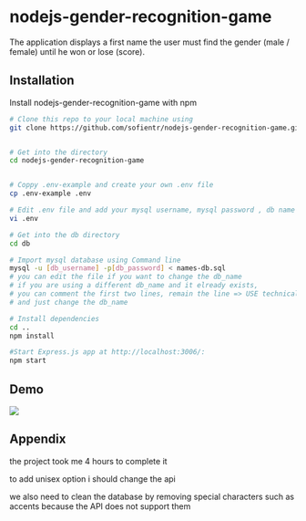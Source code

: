 
# nodejs-gender-recognition-game


The application displays a first name
the user must find the gender (male / female) until he won or lose (score).


## Installation

Install nodejs-gender-recognition-game
 with npm

```bash
# Clone this repo to your local machine using
git clone https://github.com/sofientr/nodejs-gender-recognition-game.git


# Get into the directory
cd nodejs-gender-recognition-game


# Coppy .env-example and create your own .env file
cp .env-example .env

# Edit .env file and add your mysql username, mysql password , db name and apikey https://gender-api.com/ 
vi .env

# Get into the db directory
cd db

# Import mysql database using Command line
mysql -u [db_username] -p[db_password] < names-db.sql
# you can edit the file if you want to change the db_name
# if you are using a different db_name and it elready exists,
# you can comment the first two lines, remain the line => USE technical_test;
# and just change the db_name

# Install dependencies
cd ..
npm install

#Start Express.js app at http://localhost:3006/:
npm start

```
    
## Demo
![](capture.gif)

## Appendix
the project took me 4 hours to complete it

to add unisex option i should change the api

we also need to clean the database by removing special characters such as accents because the API does not support them